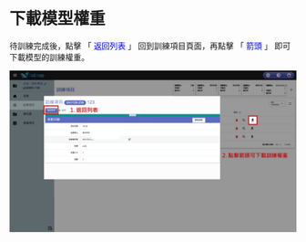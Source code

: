 # 下載模型權重

待訓練完成後，點擊 「 <font color="blue">返回列表</font> 」 回到訓練項目頁面，再點擊 「 <font color="blue">箭頭</font> 」 即可下載模型的訓練權重。

![alt text](image.png)
